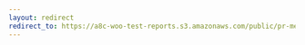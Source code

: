 ```yaml
---
layout: redirect
redirect_to: https://a8c-woo-test-reports.s3.amazonaws.com/public/pr-merge/42866/api/index.html
---
```

